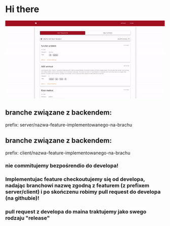 # Hi there

![drawing](https://github.com/Fadikk367/hacknarok_2021/blob/main/gify.gif)
## branche związane z backendem:
prefix: server/nazwa-feature-implementowanego-na-brachu

## branche związane z backendem:
prefix: client/nazwa-feature-implementowanego-na-brachu

### nie commitujemy bezpośrendio do developa!

### Implementujac feature checkoutujemy się od developa, nadając branchowi nazwę zgodną z featurem (z prefixem server/client) i po skończenu robimy pull request do developa (na githubie)!

### pull request z developa do maina traktujemy jako swego rodzaju "release"
